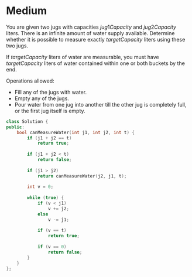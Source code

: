 # Medium

You are given two jugs with capacities $jug1Capacity$ and $jug2Capacity$ liters. There is an infinite amount of water supply available. Determine whether it is possible to measure exactly $targetCapacity$ liters using these two jugs.

If $targetCapacity$ liters of water are measurable, you must have $targetCapacity$ liters of water contained within one or both buckets by the end.

Operations allowed:

- Fill any of the jugs with water.
- Empty any of the jugs.
- Pour water from one jug into another till the other jug is completely full, or the first jug itself is empty.

```cpp
class Solution {
public:
    bool canMeasureWater(int j1, int j2, int t) {
        if (j1 + j2 == t)
            return true;
        
        if (j1 + j2 < t)
            return false;
        
        if (j1 > j2) 
            return canMeasureWater(j2, j1, t);
        
        int v = 0;
        
        while (true) {
            if (v < j1)
                v += j2;
            else
                v -= j1;
            
            if (v == t)
                return true;
            
            if (v == 0)
                return false;
        }
    }
};
```
